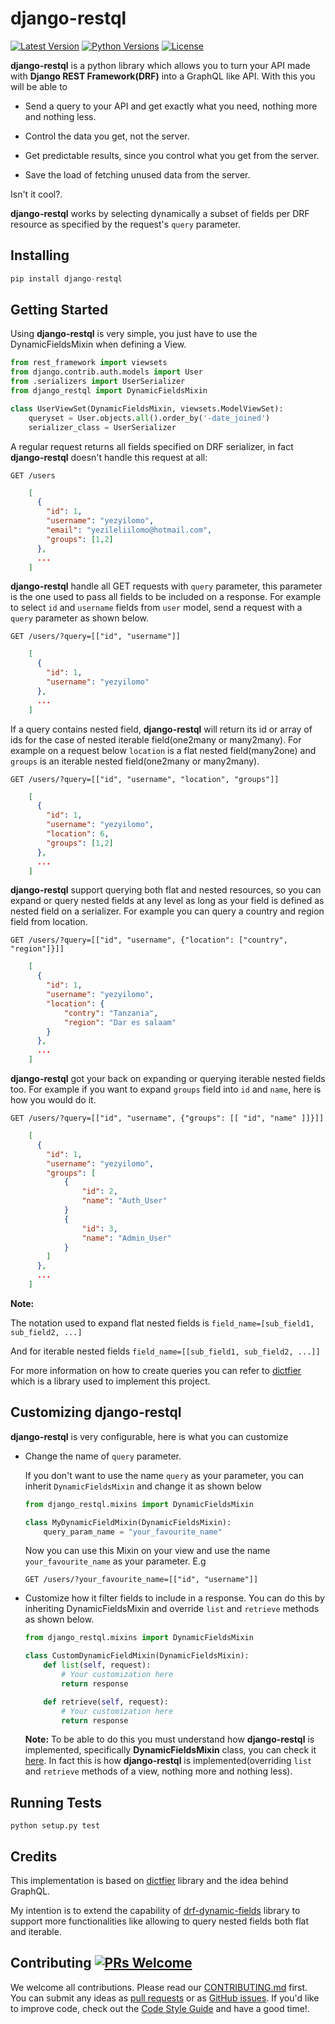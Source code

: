 # django-restql

[![Latest Version](https://img.shields.io/pypi/v/django-restql.svg)](https://pypi.org/project/django-restql/)
[![Python Versions](https://img.shields.io/pypi/pyversions/django-restql.svg)](https://pypi.org/project/django-restql/)
[![License](https://img.shields.io/pypi/l/django-restql.svg)](https://pypi.org/project/django-restql/)

**django-restql** is a python library which allows you to turn your API made with **Django REST Framework(DRF)** into a GraphQL like API. With this you will be able to
* Send a query to your API and get exactly what you need, nothing more and nothing less.

* Control the data you get, not the server.

* Get predictable results, since you control what you get from the server.

* Save the load of fetching unused data from the server.

Isn't it cool?.

**django-restql** works by selecting dynamically a subset of fields per DRF resource as specified by the request's `query` parameter.

## Installing

```python
pip install django-restql
```

## Getting Started
Using **django-restql** is very simple, you just have to use the DynamicFieldsMixin when defining a View.
```python
from rest_framework import viewsets
from django.contrib.auth.models import User
from .serializers import UserSerializer
from django_restql import DynamicFieldsMixin

class UserViewSet(DynamicFieldsMixin, viewsets.ModelViewSet):
    queryset = User.objects.all().order_by('-date_joined')
    serializer_class = UserSerializer
```

A regular request returns all fields specified on DRF serializer, in fact **django-restql** doesn't handle this request at all:

```GET /users```

``` json
    [
      {
        "id": 1,
        "username": "yezyilomo",
        "email": "yezileliilomo@hotmail.com",
        "groups": [1,2]
      },
      ...
    ]
```

**django-restql** handle all GET requests with `query` parameter, this parameter is the one used to pass all fields to be included on a response. For example to select `id` and `username` fields from `user` model, send a request with a ` query` parameter as shown below.

`GET /users/?query=[["id", "username"]]`

```json
    [
      {
        "id": 1,
        "username": "yezyilomo"
      },
      ...
    ]
```

If a query contains nested field, **django-restql** will return its id or array of ids for the case of nested iterable field(one2many or many2many). For example on a request below `location` is a flat nested field(many2one) and `groups` is an iterable nested field(one2many or many2many).

`GET /users/?query=[["id", "username", "location", "groups"]]`

```json
    [
      {
        "id": 1,
        "username": "yezyilomo",
        "location": 6,
        "groups": [1,2]
      },
      ...
    ]
```

**django-restql** support querying both flat and nested resources, so you can expand or query nested fields at any level as long as your field is defined as nested field on a serializer. For example you can query a country and region field from location.

`GET /users/?query=[["id", "username", {"location": ["country", "region"]}]]`

```json
    [
      {
        "id": 1,
        "username": "yezyilomo",
        "location": {
            "contry": "Tanzania",
            "region": "Dar es salaam"
        }
      },
      ...
    ]
```

**django-restql** got your back on expanding or querying iterable nested fields too. For example if you want to expand `groups` field into `id` and `name`, here is how you would do it.

`GET /users/?query=[["id", "username", {"groups": [[ "id", "name" ]]}]]`

```json
    [
      {
        "id": 1,
        "username": "yezyilomo",
        "groups": [
            {
                "id": 2,
                "name": "Auth_User"
            }
            {
                "id": 3,
                "name": "Admin_User"
            }
        ]
      },
      ...
    ]
```

**Note:**

The notation used to expand flat nested fields is  `field_name=[sub_field1, sub_field2, ...]`

And for iterable nested fields  `field_name=[[sub_field1, sub_field2, ...]]`

For more information on how to create queries you can refer to [dictfier](https://github.com/yezyilomo/dictfier#how-dictfier-works) which is a library used to implement this project.

## Customizing django-restql
**django-restql**  is very configurable, here is what you can customize
* Change the name of ```query``` parameter.

    If you don't want to use the name ```query``` as your parameter, you can inherit `DynamicFieldsMixin` and change it as shown below
    ```python
    from django_restql.mixins import DynamicFieldsMixin

    class MyDynamicFieldMixin(DynamicFieldsMixin):
        query_param_name = "your_favourite_name"
     ```
     Now you can use this Mixin on your view and use the name `your_favourite_name` as your parameter. E.g

     `GET /users/?your_favourite_name=[["id", "username"]]`

* Customize how it filter fields to include in a response.
    You can do this by inheriting DynamicFieldsMixin and override `list` and `retrieve` methods as shown below.

    ```python
    from django_restql.mixins import DynamicFieldsMixin

    class CustomDynamicFieldMixin(DynamicFieldsMixin):
        def list(self, request):
            # Your customization here
            return response

        def retrieve(self, request):
            # Your customization here
            return response
    ```
    **Note:** To be able to do this you must understand how **django-restql** is implemented, specifically **DynamicFieldsMixin** class, you can check it [here](https://github.com/yezyilomo/django-restql/blob/master/django_restql/mixins.py). In fact this is how **django-restql** is implemented(overriding `list` and `retrieve` methods of a view, nothing more and nothing less).

## Running Tests
`python setup.py test`

## Credits
This implementation is based on [dictfier](https://github.com/yezyilomo/dictfier) library and the idea behind GraphQL.

My intention is to extend the capability of [drf-dynamic-fields](https://github.com/dbrgn/drf-dynamic-fields) library to support more functionalities like allowing to query nested fields both flat and iterable.


## Contributing [![PRs Welcome](https://img.shields.io/badge/PRs-welcome-brightgreen.svg?style=flat-square)](http://makeapullrequest.com)

We welcome all contributions. Please read our [CONTRIBUTING.md](https://github.com/yezyilomo/django-restql/blob/master/CONTRIBUTING.md) first. You can submit any ideas as [pull requests](https://github.com/yezyilomo/django-restql/pulls) or as [GitHub issues](https://github.com/yezyilomo/django-restql/issues). If you'd like to improve code, check out the [Code Style Guide](https://github.com/yezyilomo/django-restql/blob/master/CONTRIBUTING.md#styleguides) and have a good time!.
